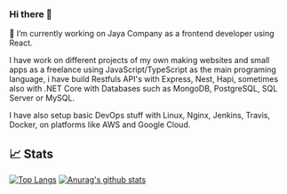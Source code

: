 ### Hi there 👋

🔭 I’m currently working on Jaya Company as a frontend developer using React.

I have work on different projects of my own making websites and small apps as a freelance using JavaScript/TypeScript as the main programing language, i have build Restfuls API's with Express, Nest, Hapi, sometimes also with .NET Core with Databases such as MongoDB, PostgreSQL, SQL Server or MySQL. 

I have also setup basic DevOps stuff with Linux, Nginx, Jenkins, Travis, Docker, on platforms like AWS and Google Cloud.

## 📈 Stats
[![Top Langs](https://github-readme-stats.vercel.app/api/top-langs/?username=pedro412&theme=dracula)](https://github.com/pedro412/github-readme-stats)
[![Anurag's github stats](https://github-readme-stats.vercel.app/api?username=pedro412&theme=dracula)](https://github.com/anuraghazra/github-readme-stats)



<!--
**pedro412/pedro412** is a ✨ _special_ ✨ repository because its `README.md` (this file) appears on your GitHub profile.

Here are some ideas to get you started:

- 🔭 I’m currently working on ...
- 🌱 I’m currently learning ...
- 👯 I’m looking to collaborate on ...
- 🤔 I’m looking for help with ...
- 💬 Ask me about ...
- 📫 How to reach me: ...
- 😄 Pronouns: ...
- ⚡ Fun fact: ...
-->
